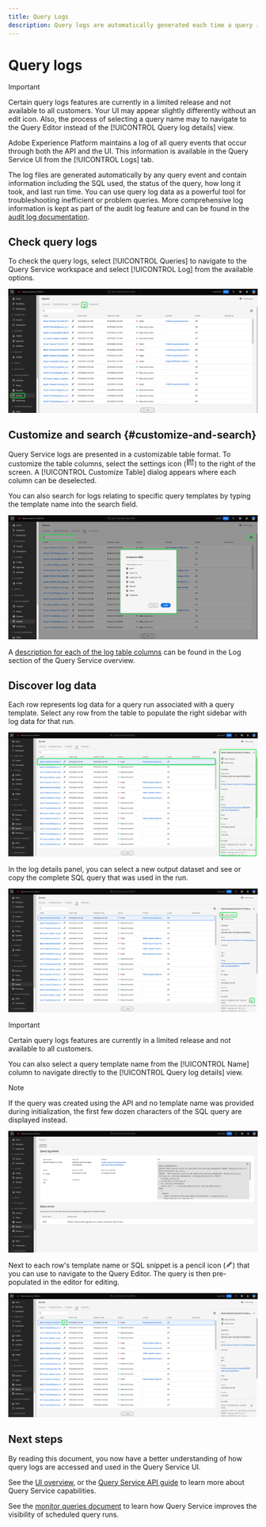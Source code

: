 ```yaml
---
title: Query Logs
description: Query logs are automatically generated each time a query is executed and are available through the UI to help with troubleshooting. This document outlines how to use and navigate the Query Service Logs section of the UI.
---
```

# Query logs

>[!IMPORTANT]
>
>Certain query logs features are currently in a limited release and not available to all customers. Your UI may appear slightly differently without an edit icon. Also, the process of selecting a query name may to navigate to the Query Editor instead of the [!UICONTROL Query log details] view.

Adobe Experience Platform maintains a log of all query events that occur through both the API and the UI. This information is available in the Query Service UI from the [!UICONTROL Logs] tab.  

The log files are generated automatically by any query event and contain information including the SQL used, the status of the query, how long it took, and last run time. You can use query log data as a powerful tool for troubleshooting inefficient or problem queries. More comprehensive log information is kept as part of the audit log feature and can be found in the [audit log documentation](../../landing/governance-privacy-security/audit-logs/overview.md).

## Check query logs

To check the query logs, select [!UICONTROL Queries] to navigate to the Query Service workspace and select [!UICONTROL Log] from the available options.

![The Platform UI with Queries and Log highlighted.](../images/ui/query-log/logs.png)

## Customize and search {#customize-and-search}

Query Service logs are presented in a customizable table format. To customize the table columns, select the settings icon (![A settings icon.](../images/ui/query-log/settings-icon.png)) to the right of the screen. A [!UICONTROL Customize Table] dialog appears where each column can be deselected.

You can also search for logs relating to specific query templates by typing the template name into the search field.

![The Queries Log workspace with the search bar and manage column table dropdown highlighted.](../images/ui/query-log/customize-logs.png)

A [description for each of the log table columns](./overview.md#log) can be found in the Log section of the Query Service overview. 

## Discover log data

Each row represents log data for a query run associated with a query template. Select any row from the table to populate the right sidebar with log data for that run.

![The Queries Log workspace with a row selected and the log data in the right sidebar highlighted.](../images/ui/query-log/log-details.png)

In the log details panel, you can select a new output dataset and see or copy the complete SQL query that was used in the run.

![The Queries Log workspace with a row selected and the output dataset and SQL query highlighted.](../images/ui/query-log/edit-output-dataset.png)

>[!IMPORTANT]
>
>Certain query logs features are currently in a limited release and not available to all customers.

You can also select a query template name from the [!UICONTROL Name] column to navigate directly to the [!UICONTROL Query log details] view.

>[!NOTE]
>
>If the query was created using the API and no template name was provided during initialization, the first few dozen characters of the SQL query are displayed instead.

![The Query log details view.](../images/ui/query-log/query-log-details.png)

Next to each row's template name or SQL snippet is a pencil icon (![A pencil icon.](../images/ui/query-log/edit-icon.png)) that you can use to navigate to the Query Editor. The query is then pre-populated in the editor for editing.

![The Queries Log workspace with a pencil icon highlighted.](../images/ui/query-log/edit-query.png)

## Next steps

By reading this document, you now have a better understanding of how query logs are accessed and used in the Query Service UI. 

See the [UI overview](./overview.md), or the [Query Service API guide](../api/getting-started.md) to learn more about Query Service capabilities.

See the [monitor queries document](./monitor-queries.md) to learn how Query Service improves the visibility of scheduled query runs.
